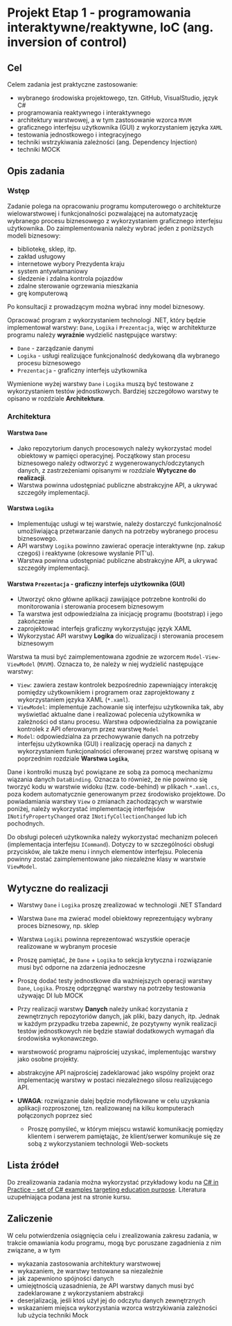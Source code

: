 # Projekt Etap 1 - programowania interaktywne/reaktywne, IoC (ang. inversion of control)

## Cel

Celem zadania jest praktyczne zastosowanie:

- wybranego środowiska projektowego, tzn. GitHub, VisualStudio, język C#
- programowania reaktywnego i interaktywnego
- architektury warstwowej, a w tym zastosowanie wzorca `MVVM`
- graficznego interfejsu użytkownika (GUI) z wykorzystaniem języka `XAML`
- testowania jednostkowego i integracyjnego
- techniki wstrzykiwania zależności (ang. Dependency Injection)
- techniki MOCK

## Opis zadania

### Wstęp

Zadanie polega na opracowaniu programu komputerowego o architekturze wielowarstwowej i funkcjonalności pozwalającej na automatyzację wybranego procesu biznesowego z wykorzystaniem graficznego interfejsu użytkownika. Do zaimplementowania należy wybrać jeden z poniższych modeli biznesowy:

- bibliotekę, sklep, itp.
- zakład usługowy
- internetowe wybory Prezydenta kraju
- system antywłamaniowy
- śledzenie i zdalna kontrola pojazdów
- zdalne sterowanie ogrzewania mieszkania
- grę komputerową

Po konsultacji z prowadzącym można wybrać inny model biznesowy.

Opracować program z wykorzystaniem technologi .NET, który będzie implementował warstwy: `Dane`, `Logika` i `Prezentacja`, więc w architekturze programu należy **wyraźnie** wydzielić następujące warstwy:

- `Dane` - zarządzanie danymi
- `Logika` - usługi realizujące funkcjonalność dedykowaną dla wybranego procesu biznesowego
- `Prezentacja` - graficzny interfejs użytkownika

Wymienione wyżej warstwy `Dane` i `Logika` muszą być testowane z wykorzystaniem testów jednostkowych. Bardziej szczegółowo warstwy te opisano w rozdziale **Architektura**.

### Architektura

#### Warstwa `Dane`

- Jako repozytorium danych procesowych należy wykorzystać model obiektowy w pamięci operacyjnej. Początkowy stan procesu biznesowego należy odtworzyć z wygenerowanych/odczytanych danych, z zastrzeżeniami opisanymi w rozdziale **Wytyczne do realizacji**.
- Warstwa powinna udostępniać publiczne abstrakcyjne API, a ukrywać szczegóły implementacji.

#### Warstwa `Logika`

- Implementując usługi w tej warstwie, należy dostarczyć funkcjonalność umożliwiającą przetwarzanie danych na potrzeby wybranego procesu biznesowego.
- API warstwy `Logika` powinno zawierać operacje interaktywne (np. zakup czegoś) i reaktywne (okresowe wysłanie PIT'u).
- Warstwa powinna udostępniać publiczne abstrakcyjne API, a ukrywać szczegóły implementacji.

#### Warstwa `Prezentacja` - graficzny interfejs użytkownika (GUI)

- Utworzyć okno główne aplikacji zawijające potrzebne kontrolki do monitorowania i sterowania procesem biznesowym
- Ta warstwa jest odpowiedzialna za inicjację programu (bootstrap) i jego zakończenie
- zaprojektować interfejs graficzny wykorzystując język XAML
- Wykorzystać API warstwy **Logika** do wizualizacji i sterowania procesem biznesowym

Warstwa ta musi być zaimplementowana zgodnie ze wzorcem `Model-View-ViewModel` (`MVVM`). Oznacza to, że należy w niej wydzielić następujące warstwy:

- `View`: zawiera zestaw kontrolek bezpośrednio zapewniający interakcję pomiędzy użytkownikiem i programem oraz zaprojektowany z wykorzystaniem języka XAML (`*.xaml`).
- `ViewModel`: implementuje zachowanie się interfejsu użytkownika tak, aby wyświetlać aktualne dane i realizować polecenia użytkownika w zależności od stanu procesu. Warstwa odpowiedzialna za powiązanie kontrolek z API oferowanym przez warstwę `Model`
- `Model`: odpowiedzialna za przechowywanie danych na potrzeby interfejsu użytkownika (GUI) i realizację operacji na danych z wykorzystaniem funkcjonalności oferowanej przez warstwę opisaną w poprzednim rozdziale **Warstwa `Logika`**,

Dane i kontrolki muszą być powiązane ze sobą za pomocą mechanizmu wiązania danych `DataBinding`. Oznacza to również, że nie powinno się tworzyć kodu w warstwie widoku (tzw. code-behind) w plikach `*.xaml.cs`, poza kodem automatycznie generowanym przez środowisko projektowe. Do powiadamiania warstwy `View` o zmianach zachodzących w warstwie poniżej, należy wykorzystać implementację interfejsów `INotifyPropertyChanged` oraz `INotifyCollectionChanged` lub ich pochodnych.

Do obsługi poleceń użytkownika należy wykorzystać mechanizm poleceń (implementacja interfejsu `ICommand`). Dotyczy to w szczególności obsługi przycisków, ale także menu i innych elementów interfejsu. Polecenia powinny zostać zaimplementowane jako niezależne klasy w warstwie `ViewModel`.

## Wytyczne do realizacji

- Warstwy `Dane` i `Logika` proszę zrealizować w technologii .NET STandard
- Warstwa `Dane` ma zwierać model obiektowy reprezentujący wybrany proces biznesowy, np. sklep
- Warstwa `Logiki` powinna reprezentować wszystkie operacje realizowane w wybranym procesie
- Proszę pamiętać, że `Dane` + `Logika` to sekcja krytyczna i rozwiązanie musi być odporne na zdarzenia jednoczesne
- Proszę dodać testy jednostkowe dla ważniejszych operacji warstwy `Dane`, `Logika`. Proszę odprzęgnąć warstwy na potrzeby testowania używając DI lub MOCK
- Przy realizacji warstwy **Danych** należy unikać korzystania z zewnętrznych repozytoriów danych, jak pliki, bazy danych, itp. Jednak w każdym przypadku trzeba zapewnić, że pozytywny wynik realizacji testów jednostkowych nie będzie stawiał dodatkowych wymagań dla środowiska wykonawczego.
- warstwowość programu najprościej uzyskać, implementując warstwy jako osobne projekty.
- abstrakcyjne API najprościej zadeklarować jako wspólny projekt oraz implementację warstwy w postaci niezależnego silosu realizującego API.

- **UWAGA**: rozwiązanie dalej będzie modyfikowane w celu uzyskania aplikacji rozproszonej, tzn. realizowanej na kilku komputerach połączonych poprzez sieć
  - Proszę pomyśleć, w którym miejscu wstawić komunikację pomiędzy klientem i serwerem pamiętając, że klient/serwer komunikuje się ze sobą z wykorzystaniem technologii Web-sockets

## Lista źródeł

Do zrealizowania zadania można wykorzystać przykładowy kodu na [C# in Practice - set of C# examples targeting education purpose](https://github.com/mpostol/TP). Literatura uzupełniająca podana jest na stronie kursu.

## Zaliczenie

 W celu potwierdzenia osiągnięcia celu i zrealizowania zakresu zadania, w trakcie omawiania kodu programu, mogą byc poruszane zagadnienia z nim związane, a w tym

- wykazania zastosowania architektury warstwowej
- wykazaniem, że warstwy testowane sa niezależnie
- jak zapewniono spójności danych
- umiejętnością uzasadnienia, że API warstwy danych musi być zadeklarowane z wykorzystaniem abstrakcji
- deserjalizacją, jeśli ktoś użył jej do odczytu danych zewnętrznych
- wskazaniem miejsca wykorzystania wzorca wstrzykiwania zależności lub użycia techniki Mock
